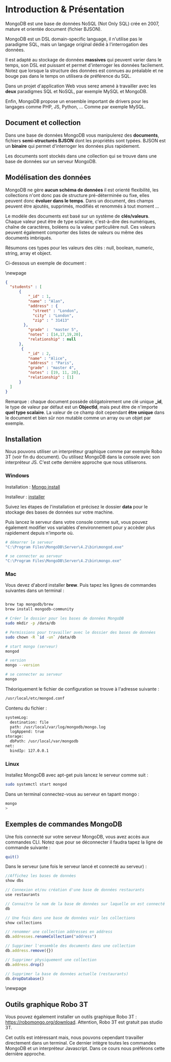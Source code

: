 # Introduction & Présentation

MongoDB est une base de données NoSQL (Not Only SQL) crée en 2007, mature et orientée document (fichier BJSON).

MongoDB est un DSL domain-specific language, il n'utilise pas le paradigme SQL, mais un langage original dédié à l'interrogation des données.

Il est adapté au stockage de données **massives** qui peuvent varier dans le temps, son DSL est puissant et permet d'interroger les données facilement. Notez que lorsque la structure des données est connues au préalable et ne bouge pas dans le temps on utilisera de préférence du SQL.

Dans un projet d'application Web vous serez amené à travailler avec les **deux** paradigmes SQL et NoSQL, par exemple MySQL et MongoDB.

Enfin, MongoDB propose un ensemble important de drivers pour les langages comme PHP, JS, Python, ... Comme par exemple MySQL.

## Document et collection

Dans une base de données MongoDB vous manipulerez des **documents**, fichiers **semi-structurés BJSON** dont les propriétés sont typées. BJSON est un **binaire** qui permet d'interroger les données plus rapidement.

Les documents sont stockés dans une collection qui se trouve dans une base de données sur un serveur MongoDB.

## Modélisation des données

MongoDB ne gère **aucun schéma de données** il est orienté flexibilité, les collections n'ont donc pas de structure pré-déterminée ou fixe, elles peuvent donc **évoluer dans le temps**. Dans un document, des champs peuvent être ajoutés, supprimés, modifiés et renommés à tout moment ...

Le modèle des documents est basé sur un système de **clés/valeurs**. Chaque valeur peut être de type sclaraire, c'est-à-dire des numériques, chaîne de caractères, boléens ou la valeur particulière null. Ces valeurs peuvent également comporter des listes de valeurs ou même des documents imbriqués.

Résumons ces types pour les valeurs des clés : null, boolean, numeric, string, array et object.

Ci-dessous un exemple de document :

\newpage

```json
{
  "students" : [
      {
          "_id" : 1,
          "name" : "Alan",
          "address" : {
            "street" : "London",
            "city" : "London",
            "zip" : " 31413"
        },
          "grade" :  "master 5",
          "notes" : [14,17,19,20],
          "relationship" : null
      },
       {
          "_id" : 2,
          "name" : "Alice",
          "address" : "Paris",
          "grade" : "master 4",
          "notes" : [19, 11, 20],
          "relationship" : [1]
      }
  ]
}
```

Remarque : chaque document possède obligatoirement une clé unique **_id**, le type de valeur par défaut est un **ObjectId**, mais peut être de n'importe **quel type scalaire**. La valeur de ce champ doit cependant **être unique** dans le document et bien sûr non mutable comme un array ou un objet par exemple.

## Installation

Nous pouvons utiliser un interpréteur graphique comme par exemple Robo 3T (voir fin du document). Ou utilisez MongoDB dans la console avec son interpréteur JS. C'est cette dernière approche que nous utiliserons.

### Windows

Installation : [Mongo install](https://docs.mongodb.com/manual/installation/)

Installeur : [installer](https://www.mongodb.com/try/download/community)

Suivez les étapes de l'installation et précisez le dossier **data** pour le stockage des bases de données sur votre machine.

Puis lancez le serveur dans votre console comme suit, vous pouvez également modifier vos variables d'environnement pour y accèder plus rapidement depuis n'importe où.

```bash
# démarrer le serveur
"C:\Program Files\MongoDB\Server\4.2\bin\mongod.exe"

# se connecter au serveur
"C:\Program Files\MongoDB\Server\4.2\bin\mongo.exe"
```

### Mac

Vous devez d'abord installer **brew**. Puis tapez les lignes de commandes suivantes dans un terminal :

```bash

brew tap mongodb/brew
brew install mongodb-community

# Créer le dossier pour les bases de données MongoDB
sudo mkdir -p /data/db

# Permissions pour travailler avec le dossier des bases de données
sudo chown -R `id -un` /data/db

# start mongo (serveur)
mongod

# version
mongo --version

# se connecter au serveur
mongo
```

Théoriquement le fichier de configuration se trouve à l'adresse suivante :

```txt
/usr/local/etc/mongod.conf
```

Contenu du fichier :

```txt
systemLog:
  destination: file
  path: /usr/local/var/log/mongodb/mongo.log
  logAppend: true
storage:
  dbPath: /usr/local/var/mongodb
net:
  bindIp: 127.0.0.1
```

### Linux

Installez MongoDB avec apt-get puis lancez le serveur comme suit :

```bash
sudo systemctl start mongod
```

Dans un terminal connectez-vous au serveur en tapant mongo :

```bash
mongo
>
```

## Exemples de commandes MongoDB

Une fois connecté sur votre serveur MongoDB, vous avez accès aux commandes CLI. Notez que pour se déconnecter il faudra tapez la ligne de commande suivante :

```bash
quit()
```

Dans le serveur (une fois le serveur lancé et connecté au serveur) :

```js
//Affichez les bases de données
show dbs

// Connexion et/ou création d'une base de données restaurants
use restaurants

// Connaitre le nom de la base de données sur laquelle on est connecté
db

// Une fois dans une base de données voir les collections
show collections

// renommer une collection addresses en address
db.addresses.renameCollection("address")

// Supprimer l'ensemble des documents dans une collection
db.address.remove({})

// Supprimer physiquement une collection
db.address.drop()

// Supprimer la base de données actuelle (restaurants)
db.dropDatabase()
```

\newpage

## Outils graphique Robo 3T

Vous pouvez également installer un outils graphique Robo 3T : https://robomongo.org/download. Attention, Robo 3T est gratuit pas studio 3T.

Cet outils est intéressant mais, nous pouvons cependant travailler directement dans un terminal. Ce dernier intègre toutes les commandes MongoDB et un interpréteur Javascript. Dans ce cours nous préférons cette dernière approche.

